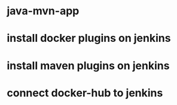 # java-mvn-app

# install docker plugins on jenkins

# install maven plugins on jenkins

# connect docker-hub to jenkins

